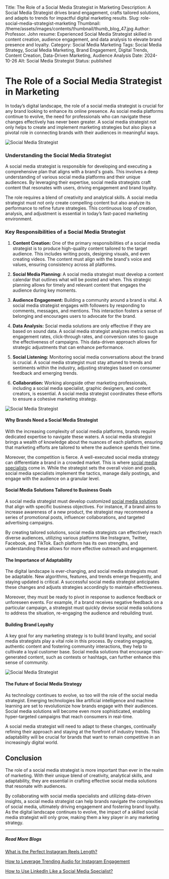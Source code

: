 Title: The Role of a Social Media Strategist in Marketing
Description: A Social Media Strategist drives brand engagement, crafts tailored solutions, and adapts to trends for impactful digital marketing results.
Slug: role-social-media-strategist-marketing
Thumbnail: /theme/assets/images/contents/thumbnail/thumb_blog_47.jpg
Author: Professor. John
resume: Experienced Social Media Strategist skilled in content creation, audience engagement, and data analysis to elevate brand presence and loyalty.
Category: Social Media Marketing
Tags: Social Media Strategy, Social Media Marketing, Brand Engagement, Digital Trends, Content Creation, Data-Driven Marketing, Audience Analysis
Date: 2024-10-26
Alt: Social Media Strategist
Status: published

# The Role of a Social Media Strategist in Marketing
In today’s digital landscape, the role of a social media strategist is crucial for any brand looking to enhance its online presence. As social media platforms continue to evolve, the need for professionals who can navigate these changes effectively has never been greater. A social media strategist not only helps to create and implement marketing strategies but also plays a pivotal role in connecting brands with their audiences in meaningful ways.

![Social Media Strategist](/theme/assets/images/contents/post/blog_47_pic_1.jpg)

### Understanding the Social Media Strategist
A social media strategist is responsible for developing and executing a comprehensive plan that aligns with a brand's goals. This involves a deep understanding of various social media platforms and their unique audiences. By leveraging their expertise, social media strategists craft content that resonates with users, driving engagement and brand loyalty.

The role requires a blend of creativity and analytical skills. A social media strategist must not only create compelling content but also analyze its performance to refine future strategies. This continuous loop of creation, analysis, and adjustment is essential in today’s fast-paced marketing environment.

### Key Responsibilities of a Social Media Strategist
1. **Content Creation:** One of the primary responsibilities of a social media strategist is to produce high-quality content tailored to the target audience. This includes writing posts, designing visuals, and even creating videos. The content must align with the brand's voice and values, ensuring consistency across all platforms.

2. **Social Media Planning:** A social media strategist must develop a content calendar that outlines what will be posted and when. This strategic planning allows for timely and relevant content that engages the audience during key moments.

3. **Audience Engagement:** Building a community around a brand is vital. A social media strategist engages with followers by responding to comments, messages, and mentions. This interaction fosters a sense of belonging and encourages users to advocate for the brand.

4. **Data Analysis:** Social media solutions are only effective if they are based on sound data. A social media strategist analyzes metrics such as engagement rates, click-through rates, and conversion rates to gauge the effectiveness of campaigns. This data-driven approach allows for strategic adjustments that can enhance performance.

5. **Social Listening:** Monitoring social media conversations about the brand is crucial. A social media strategist must stay attuned to trends and sentiments within the industry, adjusting strategies based on consumer feedback and emerging trends.

5. **Collaboration:** Working alongside other marketing professionals, including a social media specialist, graphic designers, and content creators, is essential. A social media strategist coordinates these efforts to ensure a cohesive marketing strategy.

![Social Media Strategist](/theme/assets/images/contents/post/blog_47_pic_2.jpg)

#### Why Brands Need a Social Media Strategist
With the increasing complexity of social media platforms, brands require dedicated expertise to navigate these waters. A social media strategist brings a wealth of knowledge about the nuances of each platform, ensuring that marketing efforts are tailored to where the audience spends their time.

Moreover, the competition is fierce. A well-executed social media strategy can differentiate a brand in a crowded market. This is where [social media specialists](https://marketingproinsider.com/) come in. While the strategist sets the overall vision and goals, social media specialists implement the tactics, manage daily postings, and engage with the audience on a granular level.

#### Social Media Solutions Tailored to Business Goals
A social media strategist must develop customized [social media solutions](https://marketingproinsider.com/services) that align with specific business objectives. For instance, if a brand aims to increase awareness of a new product, the strategist may recommend a series of promotional posts, influencer collaborations, and targeted advertising campaigns.

By creating tailored solutions, social media strategists can effectively reach diverse audiences, utilizing various platforms like Instagram, Twitter, Facebook, and TikTok. Each platform has its own strengths, and understanding these allows for more effective outreach and engagement.

#### The Importance of Adaptability
The digital landscape is ever-changing, and social media strategists must be adaptable. New algorithms, features, and trends emerge frequently, and staying updated is critical. A successful social media strategist anticipates these changes and adjusts strategies accordingly to maintain effectiveness.

Moreover, they must be ready to pivot in response to audience feedback or unforeseen events. For example, if a brand receives negative feedback on a particular campaign, a strategist must quickly devise social media solutions to address the situation, re-engaging the audience and rebuilding trust.

#### Building Brand Loyalty
A key goal for any marketing strategy is to build brand loyalty, and social media strategists play a vital role in this process. By creating engaging, authentic content and fostering community interactions, they help to cultivate a loyal customer base. Social media solutions that encourage user-generated content, such as contests or hashtags, can further enhance this sense of community.

![Social Media Strategist](/theme/assets/images/contents/post/blog_47_pic_3.jpg)

#### The Future of Social Media Strategy
As technology continues to evolve, so too will the role of the social media strategist. Emerging technologies like artificial intelligence and machine learning are set to revolutionize how brands engage with their audiences. Social media solutions will become even more sophisticated, enabling hyper-targeted campaigns that reach consumers in real-time.

A social media strategist will need to adapt to these changes, continually refining their approach and staying at the forefront of industry trends. This adaptability will be crucial for brands that want to remain competitive in an increasingly digital world.

## Conclusion
The role of a social media strategist is more important than ever in the realm of marketing. With their unique blend of creativity, analytical skills, and adaptability, they are essential in crafting effective social media solutions that resonate with audiences. 

By collaborating with social media specialists and utilizing data-driven insights, a social media strategist can help brands navigate the complexities of social media, ultimately driving engagement and fostering brand loyalty. As the digital landscape continues to evolve, the impact of a skilled social media strategist will only grow, making them a key player in any marketing strategy.





---
##### Read More Blogs

[What is the Perfect Instagram Reels Length?](https://marketingproinsider.com/ideal-instagram-reels-length)

[How to Leverage Trending Audio for Instagram Engagement](https://marketingproinsider.com/trending-audio-for-instagram)

[How to Use LinkedIn Like a Social Media Specialist?](https://marketingproinsider.com/maximize-linkedin-social-media-specialist)